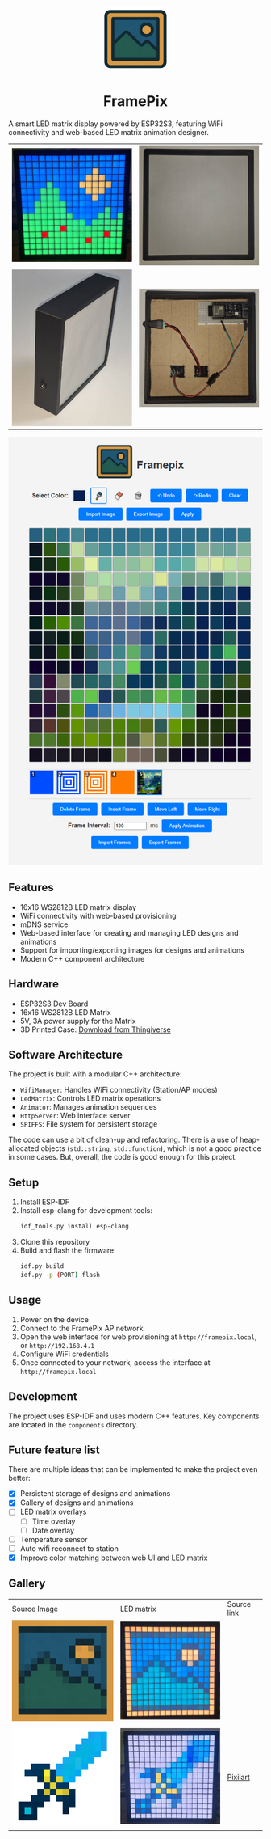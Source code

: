 <center>
<img src="images/framepix.png"/>
<h1>FramePix</h1>
</center>

A smart LED matrix display powered by ESP32S3, featuring WiFi connectivity and web-based LED matrix animation designer.

<table>
  <tr>
    <td> <img src="images/framepix-hw.jpeg"  alt="FramePix HW in action" width = 400px></td>
    <td> <img src="images/framepix-hw1.jpeg"  alt="FramePix HW front" width = 400px></td>
   </tr> 
    <td> <img src="images/framepix-hw2.jpeg"  alt="FramePix HW side" width = 400px></td>
    <td> <img src="images/framepix-hw3.jpeg"  alt="FramePix HW internal" width = 400px></td>
   <tr>
  </td>
  </tr>
</table>

![Web Interface Preview](images/web-interface.png)

## Features

- 16x16 WS2812B LED matrix display
- WiFi connectivity with web-based provisioning
- mDNS service
- Web-based interface for creating and managing LED designs and animations
- Support for importing/exporting images for designs and animations
- Modern C++ component architecture

## Hardware

- ESP32S3 Dev Board
- 16x16 WS2812B LED Matrix
- 5V, 3A power supply for the Matrix
- 3D Printed Case: [Download from Thingiverse](https://www.thingiverse.com/thing:6492828)

## Software Architecture

The project is built with a modular C++ architecture:

- `WifiManager`: Handles WiFi connectivity (Station/AP modes)
- `LedMatrix`: Controls LED matrix operations
- `Animator`: Manages animation sequences
- `HttpServer`: Web interface server
- `SPIFFS`: File system for persistent storage

The code can use a bit of clean-up and refactoring.
There is a use of heap-allocated objects (`std::string`, `std::function`), which is not a good practice in some cases.
But, overall, the code is good enough for this project.

## Setup

1. Install ESP-IDF
2. Install esp-clang for development tools:
   ```bash
   idf_tools.py install esp-clang
   ```
3. Clone this repository
4. Build and flash the firmware:
   ```bash
   idf.py build
   idf.py -p (PORT) flash
   ```

## Usage

1. Power on the device
2. Connect to the FramePix AP network
3. Open the web interface for web provisioning at `http://framepix.local`, or `http://192.168.4.1`
4. Configure WiFi credentials
5. Once connected to your network, access the interface at `http://framepix.local`

## Development

The project uses ESP-IDF and uses modern C++ features.
Key components are located in the `components` directory.

## Future feature list

There are multiple ideas that can be implemented to make the project even better:

- [x] Persistent storage of designs and animations
- [x] Gallery of designs and animations
- [ ] LED matrix overlays
  - [ ] Time overlay
  - [ ] Date overlay
- [ ] Temperature sensor
- [ ] Auto wifi reconnect to station
- [x] Improve color matching between web UI and LED matrix

## Gallery

<table>
  <tr>
    <td> Source Image </td>
    <td> LED matrix </td>
    <td> Source link </td>
  </tr>
  <tr>
    <td> <img src="images/gallery/framepix.png"  alt="FramePix Logo" width = 300px></td>
    <td> <img src="images/gallery/framepix-hw.jpeg"  alt="FramePix Logo on Matrix" width = 300px></td>
    <td></td>
  </tr>
  <tr>
    <td> <img src="images/gallery/sword.gif"  alt="Sword Source GIF" width = 300px></td>
    <td> <img src="images/gallery/sword-hw.gif"  alt="FramePix Sword animation" width = 300px></td>
    <td> <a href="https://www.pixilart.com/art/hyperion-v2-sr2c281ba6a8446?ft=tags&ft_id=">Pixilart</a> </td>
  </tr>
</table>
